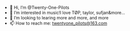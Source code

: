 - 👋 Hi, I’m @Twenty-One-Pilots
- 👀 I’m interested in music!I love TØP, taylor, sufjan&more...
- 💞️ I’m looking to learing more and more, and more
- 📫 How to reach me: twentyone_pilots@163.com
